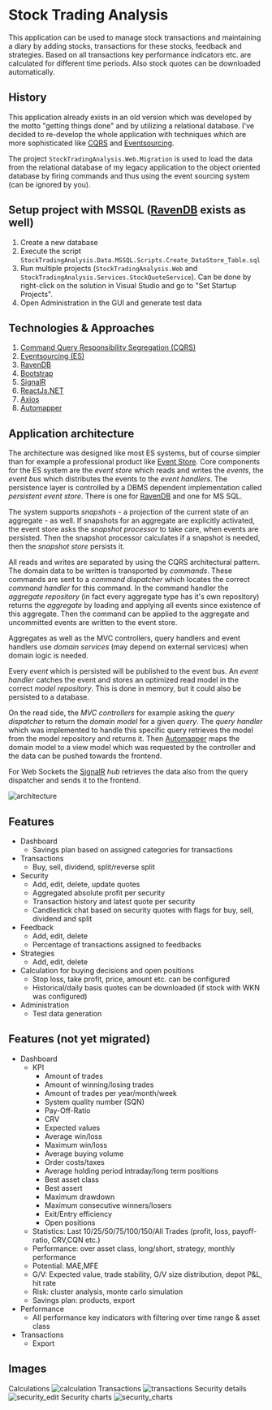 Stock Trading Analysis
=====================================
This application can be used to manage stock transactions and maintaining a diary by adding stocks, transactions for these stocks, feedback and strategies. Based on all transactions key performance indicators etc. are calculated for different time periods. Also stock quotes can be downloaded automatically.


History
--------------
This application already exists in an old version which was developed by the motto "getting things done" and by utilizing a relational database. I've decided to re-develop the whole application with techniques which are more sophisticated like [CQRS](https://martinfowler.com/bliki/CQRS.html) and [Eventsourcing](https://martinfowler.com/eaaDev/EventSourcing.html).

The project `StockTradingAnalysis.Web.Migration` is used to load the data from the relational database of my legacy application to the object oriented database by firing commands and thus using the event sourcing system (can be ignored by you).

Setup project with MSSQL ([RavenDB](https://ravendb.net/) exists as well)
--------------
1. Create a new database
2. Execute the script `StockTradingAnalysis.Data.MSSQL.Scripts.Create_DataStore_Table.sql`
3. Run multiple projects (`StockTradingAnalysis.Web` and `StockTradingAnalysis.Services.StockQuoteService`). Can be done by right-click on the solution in Visual Studio and go to "Set Startup Projects".
4. Open Administration in the GUI and generate test data

Technologies & Approaches
--------------
1. [Command Query Responsibility Segregation (CQRS)](https://martinfowler.com/bliki/CQRS.html)
2. [Eventsourcing (ES)](https://martinfowler.com/eaaDev/EventSourcing.html)
3. [RavenDB](https://ravendb.net/)
4. [Bootstrap](https://getbootstrap.com/)
5. [SignalR](https://www.asp.net/signalr)
6. [ReactJs.NET](https://reactjs.net/])
7. [Axios](https://github.com/axios/axios)
8. [Automapper](http://automapper.org/)

Application architecture
--------------
The architecture was designed like most ES systems, but of course simpler than for example a professional product like [Event Store](https://eventstore.org/). Core components for the ES system are the _event store_ which reads and writes the _events_, the _event bus_ which distributes the events to the _event handlers_. The persistence layer is controlled by a DBMS dependent implementation called _persistent event store_. There is one for [RavenDB](https://ravendb.net/) and one for MS SQL.

The system supports _snapshots_ - a projection of the current state of an aggregate - as well. If snapshots for an aggregate are explicitly activated, the event store asks the _snapshot processor_ to take care, when events are persisted. Then the snapshot processor calculates if a snapshot is needed, then the _snapshot store_ persists it.

All reads and writes are separated by using the CQRS architectural pattern. The domain data to be written is transported by _commands_. These commands are sent to a _command dispatcher_ which locates the correct _command handler_ for this command. In the command handler the _aggregate repository_ (in fact every aggregate type has it's own repository) returns the _aggregate_ by loading and applying all events since existence of this aggregate. Then the command can be applied to the aggregate and uncommitted events are written to the event store.

Aggregates as well as the MVC controllers, query handlers and event handlers use _domain services_ (may depend on external services) when domain logic is needed.

Every _event_ which is persisted will be published to the event bus. An _event handler_ catches the event and stores an optimized read model in the correct _model repository_. This is done in memory, but it could also be persisted to a database.

On the read side, the _MVC controllers_ for example asking the _query dispatcher_ to return the _domain model_ for a given _query_. The _query handler_ which was implemented to handle this specific query retrieves the model from the model repository and returns it. Then [Automapper](http://automapper.org/) maps the domain model to a view model which was requested by the controller and the data can be pushed towards the frontend.

For Web Sockets the [SignalR](https://www.asp.net/signalr) _hub_ retrieves the data also from the query dispatcher and sends it to the frontend.  

![architecture](https://user-images.githubusercontent.com/29073072/36352831-0ae9fcba-14bf-11e8-96b5-f84c04ad33b9.png)

Features
--------------
* Dashboard
  * Savings plan based on assigned categories for transactions
* Transactions
  * Buy, sell, dividend, split/reverse split
* Security
  * Add, edit, delete, update quotes
  * Aggregated absolute profit per security
  * Transaction history and latest quote per security
  * Candlestick chat based on security quotes with flags for buy, sell, dividend and split
* Feedback
  * Add, edit, delete
  * Percentage of transactions assigned to feedbacks
* Strategies
  * Add, edit, delete
* Calculation for buying decisions and open positions
  * Stop loss, take profit, price, amount etc. can be configured
  * Historical/daily basis quotes can be downloaded (if stock with WKN was configured)
* Administration
  * Test data generation

Features (not yet migrated)
--------------
* Dashboard
  * KPI
    * Amount of trades
    * Amount of winning/losing trades
    * Amount of trades per year/month/week
    * System quality number (SQN)
    * Pay-Off-Ratio
    * CRV
    * Expected values
    * Average win/loss
    * Maximum win/loss
    * Average buying volume
    * Order costs/taxes
    * Average holding period intraday/long term positions
    * Best asset class
    * Best assert
    * Maximum drawdown
    * Maximum consecutive winners/losers
    * Exit/Entry efficiency
    * Open positions
  * Statistics: Last 10/25/50/75/100/150/All Trades (profit, loss, payoff-ratio, CRV,CQN etc.)
  * Performance: over asset class, long/short, strategy, monthly performance
  * Potential: MAE,MFE
  * G/V: Expected value, trade stability, G/V size distribution, depot P&L, hit rate
  * Risk: cluster analysis, monte carlo simulation
  * Savings plan: products, export
* Performance
  * All performance key indicators with filtering over time range & asset class
* Transactions  
  * Export

Images
--------------
Calculations
![calculation](https://user-images.githubusercontent.com/29073072/35777955-055ff46a-09b7-11e8-9ec1-3704a4aca895.png)
Transactions
![transactions](https://user-images.githubusercontent.com/29073072/36072645-5a183582-0f23-11e8-94f2-f69e4c981812.png)
Security details
![security_edit](https://user-images.githubusercontent.com/29073072/36342219-6027b808-13fb-11e8-8c34-3f6b8ddf8ffd.png)
Security charts
![security_charts](https://user-images.githubusercontent.com/29073072/36342220-61e068e8-13fb-11e8-830d-ad3fa23c1c44.png)
